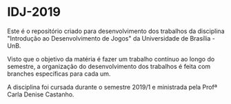 # IDJ-2019
Este é o repositório criado para desenvolvimento dos trabalhos da disciplina "Introdução ao Desenvolvimento de Jogos" da Universidade de Brasília - UnB.

Visto que o objetivo da matéria é fazer um trabalho contínuo ao longo do semestre, a organização do desenvolvimento dos trabalhos é feita com branches específicas para cada um.

A disciplina foi cursada durante o semestre 2019/1 e ministrada pela Profª Carla Denise Castanho.
